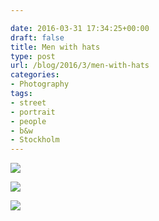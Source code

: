 ```yaml
---

date: 2016-03-31 17:34:25+00:00
draft: false
title: Men with hats
type: post
url: /blog/2016/3/men-with-hats
categories:
- Photography
tags:
- street
- portrait
- people
- b&w
- Stockholm
---
```




  
   ![](/images/2016-03-31-20163men-with-hats/20140405-R0002249.jpg)

  

  
   ![](/images/2016-03-31-20163men-with-hats/20140405-R0002216.jpg)

  

  
   ![](/images/2016-03-31-20163men-with-hats/20140404-R0002076.jpg)

  


